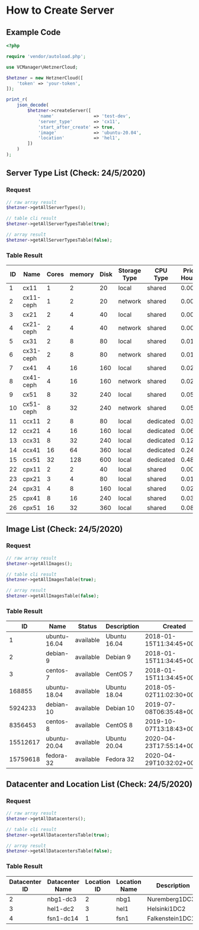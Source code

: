 # How to Create Server

## Example Code

```php
<?php

require 'vendor/autoload.php';

use VCManager\HetznerCloud;

$hetzner = new HetznerCloud([
    'token' => 'your-token',
]);

print_r(
    json_decode(
        $hetzner->createServer([
            'name'               => 'test-dev',
            'server_type'        => 'cx11',
            'start_after_create' => true,
            'image'              => 'ubuntu-20.04',
            'location'           => 'hel1',
        ])
    )
);
```

## Server Type List (Check: 24/5/2020)

### Request
```php
// raw array result
$hetzner->getAllServerTypes();

// table cli result
$hetzner->getAllServerTypesTable(true);

// array result
$hetzner->getAllServerTypesTable(false);
```

### Table Result

| ID | Name      | Cores | memory | Disk | Storage Type | CPU Type  | Price Hourly | Price Monthly |
|----|-----------|-------|--------|------|--------------|-----------|--------------|---------------|
| 1  | cx11      | 1     | 2      | 20   | local        | shared    | 0.004        | 2.49          |
| 2  | cx11-ceph | 1     | 2      | 20   | network      | shared    | 0.004        | 2.49          |
| 3  | cx21      | 2     | 4      | 40   | local        | shared    | 0.008        | 4.90          |
| 4  | cx21-ceph | 2     | 4      | 40   | network      | shared    | 0.008        | 4.90          |
| 5  | cx31      | 2     | 8      | 80   | local        | shared    | 0.014        | 8.90          |
| 6  | cx31-ceph | 2     | 8      | 80   | network      | shared    | 0.014        | 8.90          |
| 7  | cx41      | 4     | 16     | 160  | local        | shared    | 0.026        | 15.90         |
| 8  | cx41-ceph | 4     | 16     | 160  | network      | shared    | 0.026        | 15.90         |
| 9  | cx51      | 8     | 32     | 240  | local        | shared    | 0.050        | 29.90         |
| 10 | cx51-ceph | 8     | 32     | 240  | network      | shared    | 0.050        | 29.90         |
| 11 | ccx11     | 2     | 8      | 80   | local        | dedicated | 0.030        | 19.90         |
| 12 | ccx21     | 4     | 16     | 160  | local        | dedicated | 0.060        | 34.90         |
| 13 | ccx31     | 8     | 32     | 240  | local        | dedicated | 0.120        | 69.90         |
| 14 | ccx41     | 16    | 64     | 360  | local        | dedicated | 0.240        | 139.90        |
| 15 | ccx51     | 32    | 128    | 600  | local        | dedicated | 0.480        | 269.90        |
| 22 | cpx11     | 2     | 2      | 40   | local        | shared    | 0.006        | 3.49          |
| 23 | cpx21     | 3     | 4      | 80   | local        | shared    | 0.011        | 6.90          |
| 24 | cpx31     | 4     | 8      | 160  | local        | shared    | 0.020        | 12.40         |
| 25 | cpx41     | 8     | 16     | 240  | local        | shared    | 0.038        | 22.90         |
| 26 | cpx51     | 16    | 32     | 360  | local        | shared    | 0.080        | 49.90         |

## Image List (Check: 24/5/2020)

### Request
```php
// raw array result
$hetzner->getAllImages();

// table cli result
$hetzner->getAllImagesTable(true);

// array result
$hetzner->getAllImagesTable(false);
```

### Table Result

| ID       | Name         | Status    | Description  | Created                   |
|----------|--------------|-----------|--------------|---------------------------|
| 1        | ubuntu-16.04 | available | Ubuntu 16.04 | 2018-01-15T11:34:45+00:00 |
| 2        | debian-9     | available | Debian 9     | 2018-01-15T11:34:45+00:00 |
| 3        | centos-7     | available | CentOS 7     | 2018-01-15T11:34:45+00:00 |
| 168855   | ubuntu-18.04 | available | Ubuntu 18.04 | 2018-05-02T11:02:30+00:00 |
| 5924233  | debian-10    | available | Debian 10    | 2019-07-08T06:35:48+00:00 |
| 8356453  | centos-8     | available | CentOS 8     | 2019-10-07T13:18:43+00:00 |
| 15512617 | ubuntu-20.04 | available | Ubuntu 20.04 | 2020-04-23T17:55:14+00:00 |
| 15759618 | fedora-32    | available | Fedora 32    | 2020-04-29T10:32:02+00:00 |


## Datacenter and Location List (Check: 24/5/2020)

### Request
```php
// raw array result
$hetzner->getAllDatacenters();

// table cli result
$hetzner->getAllDatacentersTable(true);

// array result
$hetzner->getAllDatacentersTable(false);
```

### Table Result

| Datacenter ID | Datacenter Name | Location ID | Location Name | Description      |
|---------------|-----------------|-------------|---------------|------------------|
| 2             | nbg1-dc3        | 2           | nbg1          | Nuremberg1DC3    |
| 3             | hel1-dc2        | 3           | hel1          | Helsinki1DC2     |
| 4             | fsn1-dc14       | 1           | fsn1          | Falkenstein1DC14 |
